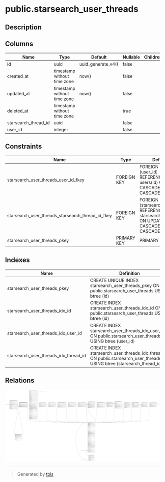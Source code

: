 # public.starsearch_user_threads

## Description

## Columns

| Name                 | Type                        | Default            | Nullable | Children | Parents                                                   | Comment |
| -------------------- | --------------------------- | ------------------ | -------- | -------- | --------------------------------------------------------- | ------- |
| id                   | uuid                        | uuid_generate_v4() | false    |          |                                                           |         |
| created_at           | timestamp without time zone | now()              | false    |          |                                                           |         |
| updated_at           | timestamp without time zone | now()              | false    |          |                                                           |         |
| deleted_at           | timestamp without time zone |                    | true     |          |                                                           |         |
| starsearch_thread_id | uuid                        |                    | false    |          | [public.starsearch_threads](public.starsearch_threads.md) |         |
| user_id              | integer                     |                    | false    |          | [public.users](public.users.md)                           |         |

## Constraints

| Name                                              | Type        | Definition                                                                                               |
| ------------------------------------------------- | ----------- | -------------------------------------------------------------------------------------------------------- |
| starsearch_user_threads_user_id_fkey              | FOREIGN KEY | FOREIGN KEY (user_id) REFERENCES users(id) ON UPDATE CASCADE ON DELETE CASCADE                           |
| starsearch_user_threads_starsearch_thread_id_fkey | FOREIGN KEY | FOREIGN KEY (starsearch_thread_id) REFERENCES starsearch_threads(id) ON UPDATE CASCADE ON DELETE CASCADE |
| starsearch_user_threads_pkey                      | PRIMARY KEY | PRIMARY KEY (id)                                                                                         |

## Indexes

| Name                                  | Definition                                                                                                              |
| ------------------------------------- | ----------------------------------------------------------------------------------------------------------------------- |
| starsearch_user_threads_pkey          | CREATE UNIQUE INDEX starsearch_user_threads_pkey ON public.starsearch_user_threads USING btree (id)                     |
| starsearch_user_threads_idx_id        | CREATE INDEX starsearch_user_threads_idx_id ON public.starsearch_user_threads USING btree (id)                          |
| starsearch_user_threads_idx_user_id   | CREATE INDEX starsearch_user_threads_idx_user_id ON public.starsearch_user_threads USING btree (user_id)                |
| starsearch_user_threads_idx_thread_id | CREATE INDEX starsearch_user_threads_idx_thread_id ON public.starsearch_user_threads USING btree (starsearch_thread_id) |

## Relations

![er](public.starsearch_user_threads.svg)

---

> Generated by [tbls](https://github.com/k1LoW/tbls)
